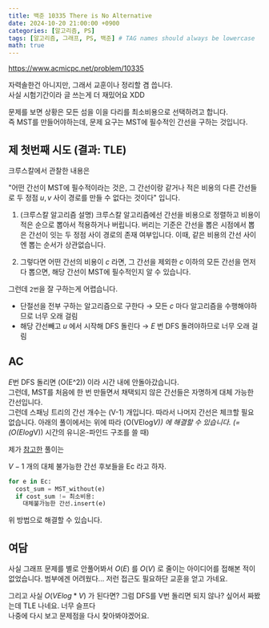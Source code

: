 ```yaml
---
title: 백준 10335 There is No Alternative
date: 2024-10-20 21:00:00 +0900
categories: [알고리즘, PS]
tags: [알고리즘, 그래프, PS, 백준] # TAG names should always be lowercase
math: true
---
```


<https://www.acmicpc.net/problem/10335>

자력솔한건 아니지만, 그래서 교훈이나 정리할 겸 씁니다.  
사실 시험기간이라 글 쓰는게 더 재밌어요 XDD

문제를 보면 상황은 모든 섬을 이을 다리를 최소비용으로 선택하려고 합니다.  
즉 MST를 만들어야하는데, 문제 요구는 MST에 필수적인 간선을 구하는 것입니다.

## 제 첫번째 시도 (결과: TLE)

크루스칼에서 관찰한 내용은

"어떤 간선이 MST에 필수적이라는 것은, 그 간선이랑 같거나 적은 비용의 다른 간선들로 두 정점 $u, v$ 사이 경로를 만들 수 없다는 것이다" 입니다.

1. (크루스칼 알고리즘 설명) 크루스칼 알고리즘에선 간선을 비용으로 정렬하고 비용이 적은 순으로 뽑아서 적용하거나 버립니다. 버리는 기준은 간선을 뽑은 시점에서 뽑은 간선이 잇는 두 정점 사이 경로의 존재 여부입니다. 이때, 같은 비용의 간선 사이엔 뽑는 순서가 상관없습니다.

2. 그렇다면 어떤 간선의 비용이 $c$ 라면, 그 간선을 제외한 $c$ 이하의 모든 간선을 먼저 다 뽑으면, 해당 간선이 MST에 필수적인지 알 수 있습니다.

그런데 `2번`을 잘 구하는게 어렵습니다.

- 단절선을 전부 구하는 알고리즘으로 구한다 $\rightarrow$ 모든 $c$ 마다 알고리즘을 수행해야하므로 너무 오래 걸림
- 해당 간선빼고 $u$ 에서 시작해 DFS 돌린다 $\rightarrow$ $E$ 번 DFS 돌려야하므로 너무 오래 걸림

## AC

$E$번 DFS 돌리면 \(O(E^2)\) 이라 시간 내에 안돌아갔습니다.  
그런데, MST를 처음에 한 번 만들면서 채택되지 않은 간선들은 자명하게 대체 가능한 간선입니다.  
그런데 스패닝 트리의 간선 개수는 \(V-1\) 개입니다. 따라서 나머지 간선은 체크할 필요 없습니다. 아래의 풀이에서는 위에 따라 \(O(VElog*V)\) 에 해결할 수 있습니다.
(= \(O(Elog*V)\) 시간의 유니온-파인드 구조를 쓸 때)

제가 [참고한](https://velog.io/@j_aion/%EB%B0%B1%EC%A4%80-10335-There-is-No-Alternative) 풀이는

$V-1$ 개의 대체 불가능한 간선 후보들을 Ec 라고 하자.

```py
for e in Ec:
  cost_sum = MST_without(e)
  if cost_sum != 최소비용:
    대체불가능한 간선.insert(e)
```

위 방법으로 해결할 수 있습니다.

## 여담

사실 그래프 문제를 별로 안풀어봐서 $O(E)$ 를 $O(V)$ 로 줄이는 아이디어를 접해본 적이 없었습니다. 범부에겐 어려웠다... 저런 접근도 필요하단 교훈을 얻고 가네요.

그리고 사실 $O(VElog*V)$ 가 된다면? 그럼 DFS를 V번 돌리면 되지 않나? 싶어서 짜봤는데 TLE 나네요. 너무 슬프다  
나중에 다시 보고 문제점을 다시 찾아봐야겠어요.
